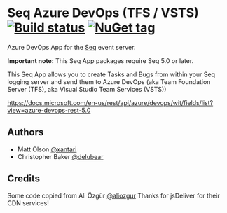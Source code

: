﻿# Seq Azure DevOps (TFS / VSTS) [![Build status](https://ci.appveyor.com/api/projects/status/k03t9s0ubtylqixi/branch/master?svg=true)](https://ci.appveyor.com/project/seqlogs/seq-apps/branch/master) [![NuGet tag](https://img.shields.io/badge/nuget-seq--app-blue.svg)](https://www.nuget.org/packages?q=seq-app)

Azure DevOps App for the [Seq](http://getseq.net) event server.

**Important note:** This Seq App packages require Seq 5.0 or later.

This Seq App allows you to create Tasks and Bugs from within your Seq logging server and send them to Azure DevOps (aka Team Foundation Server (TFS), aka Visual Studio Team Services (VSTS))

https://docs.microsoft.com/en-us/rest/api/azure/devops/wit/fields/list?view=azure-devops-rest-5.0

## Authors
* Matt Olson [@xantari](https://github.com/xantari)
* Christopher Baker [@delubear](https://github.com/Delubear)

## Credits
Some code copied from Ali Özgür [@aliozgur](https://twitter.com/aliozgur)
Thanks for jsDeliver for their CDN services!
